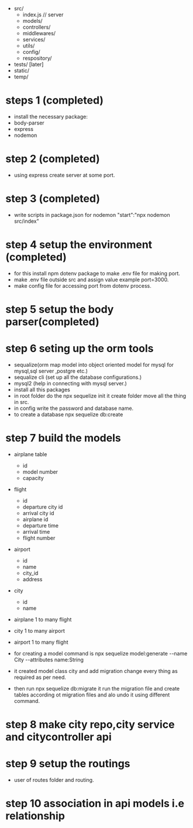 - src/
     - index.js // server 
     - models/ 
     - controllers/ 
     - middlewares/ 
     - services/ 
     - utils/ 
     - config/ 
     - respository/ 
- tests/ [later] 
- static/ 
- temp/

# steps 1 (completed)
- install the necessary package:
 - body-parser
 - express
 - nodemon

# step 2 (completed)
- using express create server at some port.

# step 3 (completed)
- write scripts in package.json for nodemon
"start":"npx nodemon src/index"

# step 4 setup the environment (completed)
- for this install npm dotenv package to make .env file for making port.
- make .env file outside src and assign value example port=3000.
- make config file for accessing port from dotenv process.

# step 5 setup the body parser(completed)

# step 6 seting up the orm tools
- sequalize(orm map model into object oriented model for mysql for mysql,sql server ,postgre etc.)
- sequalize cli (set up all the database configurations.)
- mysql2 (help in connecting with mysql server.)
- install all this packages
- in root folder do the npx sequelize init it create   folder move all the thing in src.
- in config write the password and database name.
- to create a database npx sequelize db:create

# step 7 build the models
  - airplane table
    - id
    - model number
    - capacity
  - flight
    - id
    - departure city id
    - arrival city id
    - airplane id
    - departure time
    - arrival time
    - flight number
  - airport
    - id
    - name
    - city_id
    - address
  - city
    - id
    - name

  - airplane 1 to many flight
  - city    1 to many       airport
  - airport 1 to many flight
  - for creating a model command is npx sequelize model:generate --name City --attributes name:String
  - it created model class city and add migration change every thing as required as per need.
  - then run npx sequelize db:migrate it run the migration file and create tables according ot migration files and alo undo it using different command.

  # step 8 make city repo,city service and citycontroller api

  # step 9 setup the routings
  - user of routes folder and routing.

  # step 10 association in api models i.e relationship
  

    





